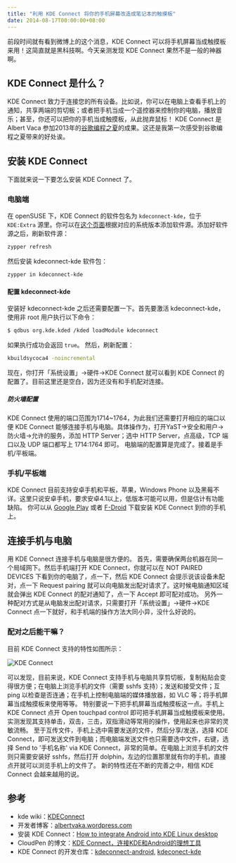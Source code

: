 ```yaml
---
title: "利用 KDE Connect 将你的手机屏幕改造成笔记本的触摸板"
date: 2014-08-17T00:00:00+08:00
---
```


前段时间就有看到微博上的这个消息，KDE Connect 可以将手机屏幕当成触摸板来用！这简直就是黑科技啊。今天亲测发现 KDE Connect 果然不是一般的神器啊。

## KDE Connect 是什么？

KDE Connect 致力于连接您的所有设备。比如说，你可以在电脑上查看手机上的通知，共享两端的剪切板；或者把手机当成一个遥控器来控制你的电脑，播放音乐；甚至，你还可以把你的手机当成触摸板，从此抛弃鼠标！ KDE Connect 是 Albert Vaca 参加2013年的[谷歌编程之夏](http://code.google.com/soc/)的成果。这还是我第一次感受到谷歌编程之夏带来的好处诶。 

## 安装 KDE Connect

下面就来说一下要怎么安装 KDE Connect 了。 

### 电脑端

在 openSUSE 下，KDE Connect 的软件包名为 `kdeconnect-kde`，位于 `KDE:Extra` 源里。你可以在[这个页面](https://build.opensuse.org/project/repositories/KDE:Extra)根据对应的系统版本添加软件源。添加好软件源之后，刷新软件源：

```bash
zypper refresh
```

然后安装 kdeconnect-kde 软件包：

```bash
zypper in kdeconnect-kde
```

#### 配置 kdeconnect-kde

安装好 kdeconnect-kde 之后还需要配置一下。首先要激活 kdeconnect-kde，使用非 root 用户执行以下命令：

```bash
$ qdbus org.kde.kded /kded loadModule kdeconnect
```

如果执行成功会返回 `true`。 然后，刷新配置：

```bash
kbuildsycoca4 -noincremental
```

现在，你打开「系统设置」->硬件->KDE Connect 就可以看到 KDE Connect 的配置了。目前这里还是空白，因为还没有和手机配对连接。 

##### 防火墙配置

KDE Connect 使用的端口范围为1714~1764，为此我们还需要打开相应的端口以便 KDE Connect 能够连接手机与电脑。具体操作为，打开YaST->安全和用户->防火墙->允许的服务，添加 HTTP Server；选中 HTTP Server，点高级，TCP 端口以及 UDP 端口都写上 1714:1764 即可。 电脑端的配置算是完成了。接着是手机/平板端。 

### 手机/平板端

KDE Connect 目前支持安卓手机和平板，苹果，Windows Phone 以及黑莓不详。这里只说安卓手机，要求安卓4.1以上，低版本可能可以用，但是估计有功能缺陷。 你可以从 [Google Play](https://play.google.com/store/apps/details?id=org.kde.kdeconnect_tp) 或者 [F-Droid](https://f-droid.org/repository/browse/?fdid=org.kde.kdeconnect_tp) 下载安装 KDE Connect 到你的手机上。 

## 连接手机与电脑

用 KDE Connect 连接手机与电脑是很方便的。 首先，需要确保两台机器在同一个局域网下。然后手机端打开 KDE Connect，你就可以在 NOT PAIRED DEVICES 下看到你的电脑了，点一下，然后 KDE Connect 会提示说该设备未配对，点一下 Request pairing 就可以向电脑发出配对请求了。这时候电脑通知区域就会弹出 KDE Connect 的配对通知了，点一下 Accept 即可配对成功。 另外一种配对方式是从电脑发出配对请求，只需要打开「系统设置」->硬件->KDE Connect 点一下就好，和手机端的操作方法大同小异，没什么好说的。 

### 配对之后能干嘛？

目前 KDE Connect 支持的特性如图所示：

![KDE Connect](https://github.com/darcyhuu/darcyhuu.github.io/raw/master/img/KDE-Connect.png)

可以发现，目前来说，KDE Connect 支持手机与电脑共享剪切板，复制粘贴会变得很方便；在电脑上浏览手机的文件（需要 sshfs 支持）；发送和接受文件；互 ping 以检查是否连通；在手机上控制电脑端的媒体播放器，如 VLC 等；将手机屏幕当成触摸板来使用等等。 特别要说一下把手机屏幕当成触摸板这一点。手机上 KDE Connect 点开 Open touchpad control 即可把手机屏幕当成触摸板来使用。实测发现其支持单击，双击，三击，双指滑动等常用的操作，使用起来也非常的灵敏流畅。 至于互传文件，手机上选中需要发送的文件，然后分享/发送，选择 KDE Connect，即可发送文件到电脑；而电脑端发送文件也只需要选中文件，右键，选择 Send to '手机名称' via KDE Connect，非常的简单。在电脑上浏览手机的文件则只需要安装好 sshfs，然后打开 dolphin，左边的位置那里就有你的手机，直接点开就可以浏览手机上的文件了。 新的特性还在不断的完善之中，相信 KDE Connect 会越来越用的说。 

## 参考

* kde wiki：[KDEConnect](https://community.kde.org/KDEConnect)
* 开发者博客：[albertvaka.wordpress.com](http://albertvaka.wordpress.com/)
* 安装 KDE Connect：[How to integrate Android into KDE Linux desktop](http://xmodulo.com/2014/01/integrate-android-kde-linux-desktop.html)
* CloudPen 的博文：[KDE Connect，连接KDE和Android的理想工具](http://zhuyalin.cn/2014/08/02/kde-connect%EF%BC%8C%E8%BF%9E%E6%8E%A5kde%E5%92%8Candroid%E7%9A%84%E7%90%86%E6%83%B3%E5%B7%A5%E5%85%B7/)
* KDE Connect 的开发仓库：[kdeconnect-android](https://projects.kde.org/projects/playground/base/kdeconnect-android/repository), [kdeconect-kde](https://projects.kde.org/projects/playground/base/kdeconnect-kde/repository)

